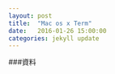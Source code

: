 ```yaml
---
layout: post
title:  "Mac os x Term"
date:   2016-01-26 15:00:00
categories: jekyll update
---
```






###資料

